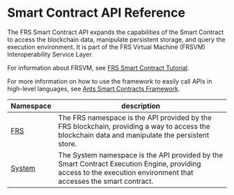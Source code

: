 # Smart Contract API Reference

The FRS Smart Contract API expands the capabilities of the Smart Contract to access the blockchain data, manipulate persistent storage, and query the execution environment. It is part of the FRS Virtual Machine (FRSVM) Interoperability Service Layer.

For information about FRSVM, see [FRS Smart Contract Tutorial](tutorial.md).

For more information on how to use the framework to easily call APIs in high-level languages, see [Ants Smart Contracts Framework](fw.md).


Namespace | description |
| ----------------------------- | ---------------------------------------- |
| [FRS](api/FRS.md) | The FRS namespace is the API provided by the FRS blockchain, providing a way to access the blockchain data and manipulate the persistent store. |
| [System](api/system.md) | The System namespace is the API provided by the Smart Contract Execution Engine, providing access to the execution environment that accesses the smart contract. |
